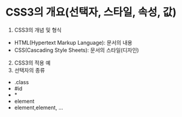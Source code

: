 # CSS3의 개요(선택자, 스타일, 속성, 값)

1. CSS3의 개념 및 형식
- HTML(Hypertext Markup Language): 문서의 내용
- CSS(Cascading Style Sheets): 문서의 스타일(디자인)
2. CSS3의 적용 예
3. 선택자의 종류
- .class
- #id
- \*
- element
- element,element, ...